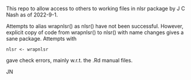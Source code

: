 This repo to allow access to others to working files in nlsr package by J C Nash as of 2022-9-1.

Attempts to alias wrapnlsr() as nlsr() have not been successful. However, explicit copy of code
from wrapnlsr() to nlsr() with name changes gives a sane package. Attempts with 

    nlsr <- wrapnlsr

gave check errors, mainly w.r.t. the .Rd manual files. 

JN 
